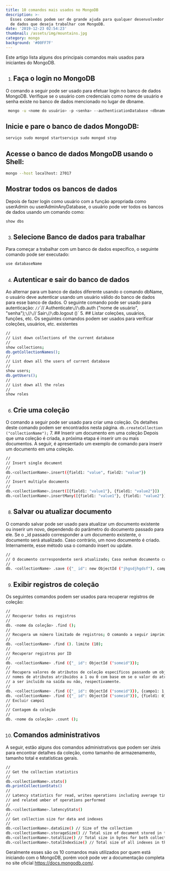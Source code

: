 ```yaml
---
title: 10 comandos mais usados no MongoDB
description: >-
  Esses comandos podem ser de grande ajuda para qualquer desenvolvedor de banco
  de dados que deseja trabalhar com MongoDB.
date: '2019-12-23 02:54:23'
thumbnail: /assets/img/mountains.jpg
category: mongo
background: '#00FF7F'
---
```

Este artigo lista alguns dos principais comandos mais usados para iniciantes do MongoDB.
1. ## Faça o login no MongoDB
O comando a seguir pode ser usado para efetuar login no banco de dados MongoDB. Verifique se o usuário com credenciais como nome de usuário e senha existe no banco de dados mencionado no lugar de dbname.
```sh
 mongo -u <nome do usuário> -p <senha> --authenticationDatabase <dbname>> 
```
## Inicie e pare o banco de dados MongoDB:
```sh
serviço sudo mongod startserviço sudo mongod stop
```
## Acesse o banco de dados MongoDB usando o Shell:
```sh
mongo --host localhost: 27017
```
## Mostrar todos os bancos de dados
Depois de fazer login como usuário com a função apropriada como userAdmin ou userAdminAnyDatabase, o usuário pode ver todos os bancos de dados usando um comando como:
```sh
show dbs
```
3. ## Selecione Banco de dados para trabalhar
Para começar a trabalhar com um banco de dados específico, o seguinte comando pode ser executado:
```sh
use databaseName
```
4. ## Autenticar e sair do banco de dados
Ao alternar para um banco de dados diferente usando o comando dbName, o usuário deve autenticar usando um usuário válido do banco de dados para esse banco de dados. O seguinte comando pode ser usado para autenticação:
`//`\`// Authenticate`\`//`\`db.auth ("nome de usuário", "senha");`\`//`\`// Sair`\`//`\`db.logout ()`
5. ## Listar coleções, usuários, funções, etc.
Os seguintes comandos podem ser usados ​​para verificar coleções, usuários, etc. existentes
```sh
//
// List down collections of the current database
//
show collections;
db.getCollectionNames();
//
// List down all the users of current database
//
show users;
db.getUsers();
//
// List down all the roles
//
show roles
```
6. ## Crie uma coleção
O comando a seguir pode ser usado para criar uma coleção. Os detalhes deste comando podem ser encontrados nesta página.
```db.createCollection ("collectionName");```
7. ## Inserir um documento em uma coleção
Depois que uma coleção é criada, a próxima etapa é inserir um ou mais documentos. A seguir, é apresentado um exemplo de comando para inserir um documento em uma coleção.
```sh
//
// Insert single document
//
db.<collectionName>.insert({field1: "value", field2: "value"})
//
// Insert multiple documents
//
db.<collectionName>.insert([{field1: "value1"}, {field1: "value2"}])
db.<collectionName>.insertMany([{field1: "value1"}, {field1: "value2"}])
```
8. ## Salvar ou atualizar documento
O comando salvar pode ser usado para atualizar um documento existente ou inserir um novo, dependendo do parâmetro do documento passado para ele. Se o _id passado corresponder a um documento existente, o documento será atualizado. Caso contrário, um novo documento é criado. Internamente, esse método usa o comando insert ou update.
```sh
//
// O documento correspondente será atualizado; Caso nenhum documento correspondente ao ID seja encontrado, um novo documento será criado
//
db. <collectionName> .save ({"_ id": new ObjectId ("jhgsdjhgdsf"), campo1: "valor", campo2: "valor"});
```
9. ## Exibir registros de coleção
Os seguintes comandos podem ser usados ​​para recuperar registros de coleção:
```sh
//
// Recuperar todos os registros
//
db. <nome da coleção> .find ();
//
// Recupera um número limitado de registros; O comando a seguir imprimirá 10 resultados;
//
db. <collectionName> .find (). limite (10);
//
// Recuperar registros por ID
//
db. <collectionName> .find ({"_ id": ObjectId ("someid")});
//
// Recupera valores de atributos de coleção específicos passando um objeto que possui
// nomes de atributos atribuídos a 1 ou 0 com base em se o valor do atributo precisa
// a ser incluído na saída ou não, respectivamente.
//
db. <collectionName> .find ({"_ id": ObjectId ("someid")}), {campo1: 1, campo2: 1});
db. <collectionName> .find ({"_ id": ObjectId ("someid")}), {field1: 0});
// Excluir campo1
//
// Contagem da coleção
//
db. <nome da coleção> .count ();
```
10. ## Comandos administrativos
A seguir, estão alguns dos comandos administrativos que podem ser úteis para encontrar detalhes da coleção, como tamanho de armazenamento, tamanho total e estatísticas gerais.
```sh
//
// Get the collection statistics 
//
db.<collectionName>.stats()
db.printCollectionStats()
//
// Latency statistics for read, writes operations including average time taken for reads, writes
// and related umber of operations performed
//
db.<collectionName>.latencyStats()
//
// Get collection size for data and indexes
//
db.<collectionName>.dataSize() // Size of the collection
db.<collectionName>.storageSize() // Total size of document stored in the collection
db.<collectionName>.totalSize() // Total size in bytes for both collection data and indexes
db.<collectionName>.totalIndexSize() // Total size of all indexes in the collection
```

Geralmente esses são os 10 comandos mais utilizados por quem está iniciando com o MongoDB, porém você pode ver a documentação completa no site oficial <https://docs.mongodb.com/>.
